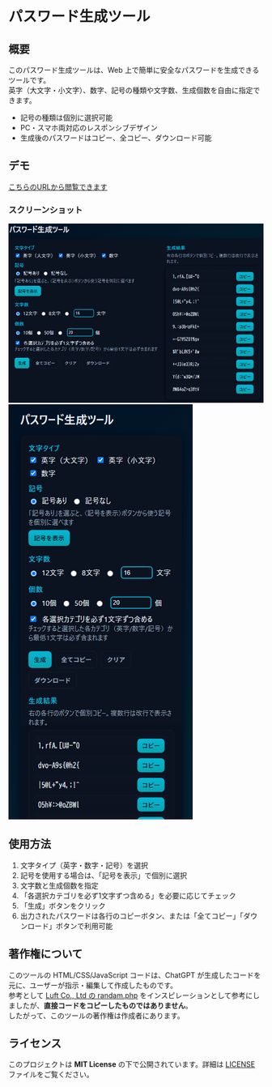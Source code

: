 # パスワード生成ツール

## 概要
このパスワード生成ツールは、Web 上で簡単に安全なパスワードを生成できるツールです。  
英字（大文字・小文字）、数字、記号の種類や文字数、生成個数を自由に指定できます。

- 記号の種類は個別に選択可能
- PC・スマホ両対応のレスポンシブデザイン
- 生成後のパスワードはコピー、全コピー、ダウンロード可能

## デモ
[こちらのURLから閲覧できます](https://bonpurple.github.io/password-generator/)

### スクリーンショット
![PC表示](./screenshot-pc.png)
![スマホ表示](./screenshot-mobile.png)

## 使用方法
1. 文字タイプ（英字・数字・記号）を選択
2. 記号を使用する場合は、「記号を表示」で個別に選択
3. 文字数と生成個数を指定
4. 「各選択カテゴリを必ず1文字ずつ含める」を必要に応じてチェック
5. 「生成」ボタンをクリック
6. 出力されたパスワードは各行のコピーボタン、または「全てコピー」「ダウンロード」ボタンで利用可能

## 著作権について
このツールの HTML/CSS/JavaScript コードは、ChatGPT が生成したコードを元に、ユーザーが指示・編集して作成したものです。  
参考として [Luft Co., Ltd の randam.php](https://www.luft.co.jp/cgi/randam.php) をインスピレーションとして参考にしましたが、**直接コードをコピーしたものではありません**。  
したがって、このツールの著作権は作成者にあります。

## ライセンス
このプロジェクトは **MIT License** の下で公開されています。詳細は [LICENSE](./LICENSE) ファイルをご覧ください。
